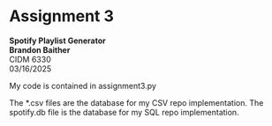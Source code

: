 # Assignment 3
**Spotify Playlist Generator**  
**Brandon Baither**  
CIDM 6330  
03/16/2025

My code is contained in assignment3.py

The *.csv files are the database for my CSV repo implementation.
The spotify.db file is the database for my SQL repo implementation.
